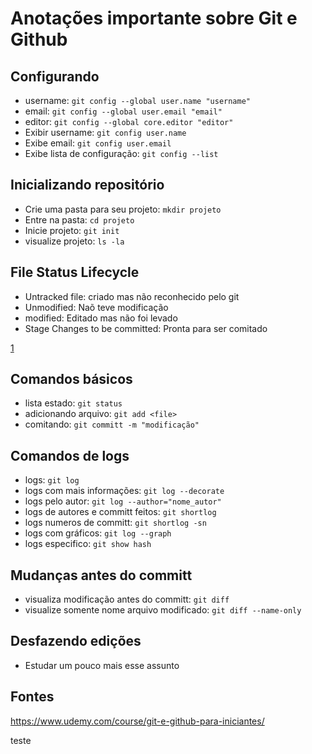 # Anotações importante sobre Git e Github

## Configurando
- username: `git config --global user.name "username"`
- email: `git config --global user.email "email"`
- editor: `git config --global core.editor "editor"`
- Exibir username: `git config user.name`
- Exibe email: `git config user.email`
- Exibe lista de configuração: `git config --list`

## Inicializando repositório
- Crie uma pasta para seu projeto: `mkdir projeto`
- Entre na pasta: `cd projeto`
- Inicie projeto: `git init`
- visualize projeto: `ls -la`

## File Status Lifecycle
- Untracked file: criado mas não reconhecido pelo git
- Unmodified: Naõ teve modificação
- modified: Editado mas não foi levado
- Stage Changes to be committed: Pronta para ser comitado

[1](git_comandos/lifecycle_git.png)

## Comandos básicos
- lista estado: `git status`
- adicionando arquivo: `git add <file>`
- comitando: `git committ -m "modificação"`

## Comandos de logs
- logs: `git log`
- logs com mais informações: `git log --decorate`
- logs pelo autor: `git log --author="nome_autor"`
- logs de autores e committ feitos: `git shortlog`
- logs numeros de committ: `git shortlog -sn`
- logs com gráficos: `git log --graph`
- logs especifico: `git show hash`

## Mudanças antes do committ
- visualiza modificação antes do committ: `git diff`
- visualize somente nome arquivo modificado: `git diff --name-only`

## Desfazendo edições
- Estudar um pouco mais esse assunto

## Fontes 
https://www.udemy.com/course/git-e-github-para-iniciantes/

teste
